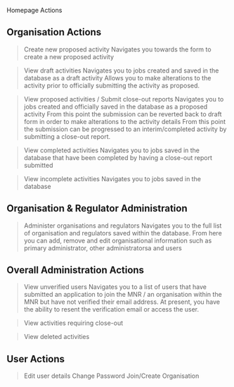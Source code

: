 Homepage Actions

Organisation Actions
---
> Create new proposed activity
  > Navigates you towards the form to create a new proposed activity

> View draft activities
  > Navigates you to jobs created and saved in the database as a draft activity
  > Allows you to make alterations to the activity prior to officially submitting the activity as proposed.

> View proposed activities / Submit close-out reports
  > Navigates you to jobs created and officially saved in the database as a proposed activity
  > From this point the submission can be reverted back to draft form in order to make alterations to the activity details 
  > From this point the submission can be progressed to an interim/completed activity by submitting a close-out report.

> View completed activities
  > Navigates you to jobs saved in the database that have been completed by having a close-out report submitted

> View incomplete activities
  > Navigates you to jobs saved in the database

Organisation & Regulator Administration
---
> Administer organisations and regulators
  > Navigates you to the full list of organisation and regulators saved within the database.
  > From here you can add, remove and edit organisational information such as primary administrator, other administratorsa and users

Overall Administration Actions
---
> View unverified users
  > Navigates you to a list of users that have submitted an application to join the MNR / an organisation within the MNR but have not verified their email address.
  > At present, you have the ability to resent the verification email or access the user.

> View activities requiring close-out

> View deleted activities

User Actions
---
> Edit user details
> Change Password
> Join/Create Organisation

